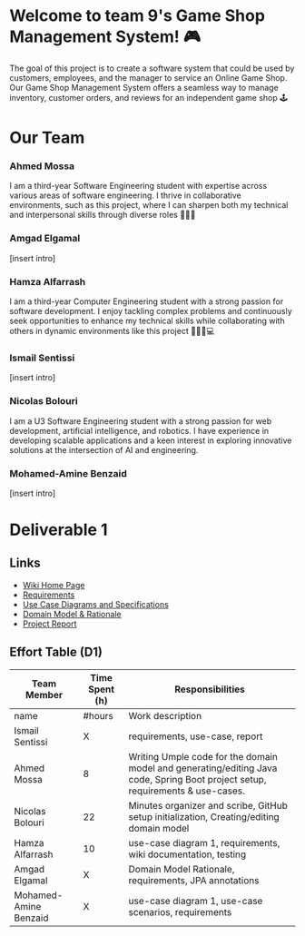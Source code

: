# Welcome to team 9's Game Shop Management System! 🎮
The goal of this project is to create a software system that could be used by customers, employees, and the manager to service an Online Game Shop. 
Our Game Shop Management System offers a seamless way to manage inventory, customer orders, and reviews for an independent game shop 🕹️


# Our Team

### Ahmed Mossa
I am a third-year Software Engineering student with expertise across various areas of software engineering. I thrive in collaborative environments, such as this project, where I can sharpen both my technical and interpersonal skills through diverse roles 👨🏻‍💻

### Amgad Elgamal
[insert intro]

### Hamza Alfarrash
I am a third-year Computer Engineering student with a strong passion for software development. I enjoy tackling complex problems and continuously seek opportunities to enhance my technical skills while collaborating with others in dynamic environments like this project 👨🏻‍💻💻

### Ismail Sentissi
[insert intro]

### Nicolas Bolouri
I am a U3 Software Engineering student with a strong passion for web development, artificial intelligence, and robotics. I have experience in developing scalable applications and a keen interest in exploring innovative solutions at the intersection of AI and engineering. 

### Mohamed-Amine Benzaid
[insert intro]

# Deliverable 1
## Links
* [Wiki Home Page](https://github.com/McGill-ECSE321-Fall2024/project-group-9/wiki)
* [Requirements](https://github.com/McGill-ECSE321-Fall2024/project-group-9/wiki/Requirements)
* [Use Case Diagrams and Specifications](https://github.com/McGill-ECSE321-Fall2024/project-group-9/wiki/Use-Cases-and-Specifications)
* [Domain Model & Rationale](https://github.com/McGill-ECSE321-Fall2024/project-group-9/wiki/Domain-Model-and-Rationale)
* [Project Report](https://github.com/McGill-ECSE321-Fall2024/project-group-9/wiki/Project-Report) 

## Effort Table (D1)
| Team Member | Time Spent (h) | Responsibilities | 
| --- | --- | --- |
| name | #hours | Work description |
| Ismail Sentissi | X | requirements, use-case, report|
| Ahmed Mossa | 8 | Writing Umple code for the domain model and generating/editing Java code, Spring Boot project setup, requirements & use-cases. |
| Nicolas Bolouri | 22 | Minutes organizer and scribe, GitHub setup initialization, Creating/editing domain model |
| Hamza Alfarrash | 10 | use-case diagram 1, requirements, wiki documentation, testing |
| Amgad Elgamal | X | Domain Model Rationale, requirements, JPA annotations |
| Mohamed-Amine Benzaid| X | use-case diagram 1, use-case scenarios, requirements |

